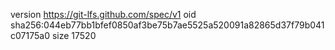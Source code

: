version https://git-lfs.github.com/spec/v1
oid sha256:044eb77bb1bfef0850af3be75b7ae5525a520091a82865d37f79b041c07175a0
size 17520
